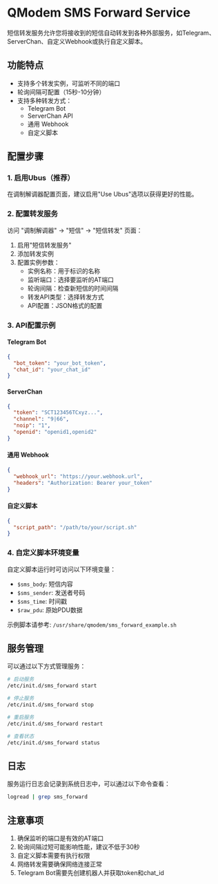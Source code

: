 # QModem SMS Forward Service

短信转发服务允许您将接收到的短信自动转发到各种外部服务，如Telegram、ServerChan、自定义Webhook或执行自定义脚本。

## 功能特点

- 支持多个转发实例，可监听不同的端口
- 轮询间隔可配置（15秒-10分钟）
- 支持多种转发方式：
  - Telegram Bot
  - ServerChan API
  - 通用 Webhook
  - 自定义脚本

## 配置步骤

### 1. 启用Ubus（推荐）

在调制解调器配置页面，建议启用"Use Ubus"选项以获得更好的性能。

### 2. 配置转发服务

访问 "调制解调器" -> "短信" -> "短信转发" 页面：

1. 启用"短信转发服务"
2. 添加转发实例
3. 配置实例参数：
   - 实例名称：用于标识的名称
   - 监听端口：选择要监听的AT端口
   - 轮询间隔：检查新短信的时间间隔
   - 转发API类型：选择转发方式
   - API配置：JSON格式的配置

### 3. API配置示例

#### Telegram Bot
```json
{
  "bot_token": "your_bot_token",
  "chat_id": "your_chat_id"
}
```

#### ServerChan
```json
{
  "token": "SCT123456TCxyz...",
  "channel": "9|66",
  "noip": "1",
  "openid": "openid1,openid2"
}
```

#### 通用 Webhook
```json
{
  "webhook_url": "https://your.webhook.url",
  "headers": "Authorization: Bearer your_token"
}
```

#### 自定义脚本
```json
{
  "script_path": "/path/to/your/script.sh"
}
```

### 4. 自定义脚本环境变量

自定义脚本运行时可访问以下环境变量：
- `$sms_body`: 短信内容
- `$sms_sender`: 发送者号码
- `$sms_time`: 时间戳
- `$raw_pdu`: 原始PDU数据

示例脚本请参考: `/usr/share/qmodem/sms_forward_example.sh`

## 服务管理

可以通过以下方式管理服务：

```bash
# 启动服务
/etc/init.d/sms_forward start

# 停止服务
/etc/init.d/sms_forward stop

# 重启服务
/etc/init.d/sms_forward restart

# 查看状态
/etc/init.d/sms_forward status
```

## 日志

服务运行日志会记录到系统日志中，可以通过以下命令查看：

```bash
logread | grep sms_forward
```

## 注意事项

1. 确保监听的端口是有效的AT端口
2. 轮询间隔过短可能影响性能，建议不低于30秒
3. 自定义脚本需要有执行权限
4. 网络转发需要确保网络连接正常
5. Telegram Bot需要先创建机器人并获取token和chat_id
